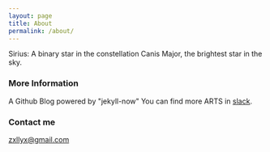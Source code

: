 ```yaml
---
layout: page
title: About
permalink: /about/
---
```

Sirius:
A binary star in the constellation Canis Major,
the brightest star in the sky.


### More Information

A Github Blog powered by "jekyll-now"
You can find more ARTS in [slack](https://join.slack.com/t/mntfun/shared_invite/enQtNDk1MzM3NTQ0OTE4LTIzODYwNWZkMmI4NDljMDdhNWNjOTRmNmFiNjdjNzFkOTI5OTk5YjRiODQyMGMxMzZjZmVjNmIzZDI0YWI5Y2E).

### Contact me

[zxllyx@gmail.com](mailto:zxllyx@gmail.com)
